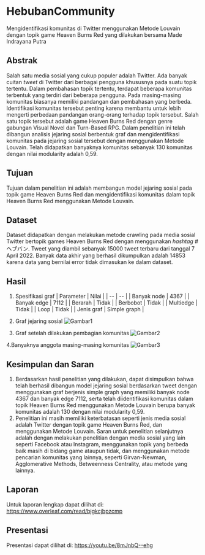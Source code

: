 # HebubanCommunity
Mengidentifikasi komunitas di Twitter menggunakan Metode Louvain dengan topik game Heaven Burns Red yang dilakukan bersama Made Indrayana Putra

## Abstrak
Salah satu media sosial yang cukup populer adalah Twitter. Ada banyak cuitan <i>tweet</i> di Twitter dari berbagai pengguna khususnya pada suatu topik tertentu. Dalam pembahasan topik tertentu, terdapat beberapa komunitas terbentuk yang terdiri dari beberapa pengguna. Pada masing-masing komunitas biasanya memiliki pandangan dan pembahasan yang berbeda. Identifikasi komunitas tersebut penting karena membantu untuk lebih mengerti perbedaan pandangan orang-orang terhadap topik tersebut. Salah satu topik tersebut adalah game Heaven Burns Red dengan genre gabungan Visual Novel dan Turn-Based RPG. Dalam penelitian ini telah dibangun analisis jejaring sosial berbentuk graf dan mengidentifikasi komunitas pada jejaring sosial tersebut dengan menggunakan Metode Louvain. Telah didapatkan banyaknya komunitas sebanyak 130 komunitas dengan nilai modularity adalah 0,59.

## Tujuan
Tujuan dalam penelitian ini adalah membangun model jejaring sosial pada topik game Heaven Burns Red dan mengidentifikasi komunitas dalam topik Heaven Burns Red menggunakan Metode Louvain.

## Dataset
Dataset didapatkan dengan melakukan metode crawling pada media sosial Twitter bertopik games Heaven Burns Red dengan menggunakan <i>hashtag</i> #ヘブバン. Tweet yang diambil sebanyak 15000 tweet terbaru dari tanggal 7 April 2022. Banyak data akhir yang berhasil dikumpulkan adalah 14853 karena data yang bernilai error tidak dimasukan ke dalam dataset.

## Hasil
1. Spesifikasi graf
| Parameter | Nilai |
| -- | -- |
| Banyak node | 4367 |
| Banyak edge | 7112 |
| Berarah | Tidak |
| Berbobot | Tidak |
| Multiedge | Tidak |
| Loop | Tidak |
| Jenis graf | Simple graph |

2. Graf jejaring sosial
![Gambar1](https://user-images.githubusercontent.com/57952404/177080634-9e9d0299-2169-426c-90d1-27ecb3801028.png)

3. Graf setelah dilakukan pembagian komunitas
![Gambar2](https://user-images.githubusercontent.com/57952404/177080690-dca15bbe-0ee8-4837-9439-bf618647aaf5.png)

4.Banyaknya anggota masing-masing komunitas
![Gambar3](https://user-images.githubusercontent.com/57952404/177080892-e1372b8f-bfdf-45b7-9a95-785278528c75.png)

## Kesimpulan dan Saran
1. Berdasarkan hasil penelitian yang dilakukan, dapat disimpulkan bahwa telah berhasil dibangun model jejaring sosial berdasarkan tweet dengan menggunakan graf berjenis simple graph yang memiliki banyak node 4367 dan banyak edge 7112, serta telah diidentifikasi komunitas dalam topik Heaven Burns Red menggunakan Metode Louvain berupa banyak komunitas adalah 130 dengan nilai modularity 0,59. 
2. Penelitian ini masih memiliki keterbatasan seperti jenis media sosial adalah Twitter dengan topik game Heaven Burns Red, dan menggunakan Metode Louvain. Saran untuk penelitian selanjutnya adalah dengan melakukan penelitian dengan media sosial yang lain seperti Facebook atau Instagram, menggunakan topik yang berbeda baik masih di bidang game ataupun tidak, dan menggunakan metode pencarian komunitas yang lainnya, seperti Girvan-Newman, Agglomerative Methods, Betweenness Centrality, atau metode yang lainnya.

## Laporan
Untuk laporan lengkap dapat dilihat di: https://www.overleaf.com/read/bjgkcjbpzcmp

## Presentasi
Presentasi dapat dilihat di: https://youtu.be/8mJnbQ--ehg
